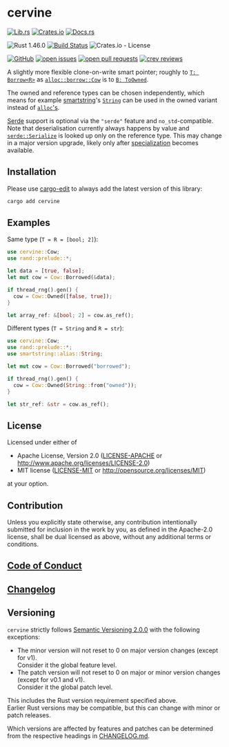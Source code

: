 # cervine

[![Lib.rs](https://img.shields.io/badge/Lib.rs-*-84f)](https://lib.rs/crates/cervine)
[![Crates.io](https://img.shields.io/crates/v/cervine)](https://crates.io/crates/cervine)
[![Docs.rs](https://img.shields.io/badge/Docs.rs-*-black)](https://docs.rs/crates/cervine)

![Rust 1.46.0](https://img.shields.io/static/v1?logo=Rust&label=&message=1.46.0&color=grey)
[![Build Status](https://travis-ci.com/Tamschi/cervine.svg?branch=unstable)](https://travis-ci.com/Tamschi/cervine/branches)
![Crates.io - License](https://img.shields.io/crates/l/cervine/0.0.4)

[![GitHub](https://img.shields.io/static/v1?logo=GitHub&label=&message=%20&color=grey)](https://github.com/Tamschi/cervine)
[![open issues](https://img.shields.io/github/issues-raw/Tamschi/cervine)](https://github.com/Tamschi/cervine/issues)
[![open pull requests](https://img.shields.io/github/issues-pr-raw/Tamschi/cervine)](https://github.com/Tamschi/cervine/pulls)
[![crev reviews](https://web.crev.dev/rust-reviews/badge/crev_count/cervine.svg)](https://web.crev.dev/rust-reviews/crate/cervine/)

A slightly more flexible clone-on-write smart pointer; roughly to [`T: Borrow<R>`] as [`alloc::borrow::Cow`] is to [`B: ToOwned`].

The owned and reference types can be chosen independently, which means for example [smartstring]'s [`String`] can be used in the owned variant instead of [`alloc`'s].

[Serde] support is optional via the `"serde"` feature and `no_std`-compatible.  
Note that deserialisation currently always happens by value and [`serde::Serialize`] is looked up only on the reference type. This may change in a major version upgrade, likely only after [specialization] becomes available.

[`T: Borrow<R>`]: https://doc.rust-lang.org/stable/alloc/borrow/trait.Borrow.html
[`alloc::borrow::Cow`]: https://doc.rust-lang.org/stable/alloc/borrow/enum.Cow.html
[`B: ToOwned`]: https://doc.rust-lang.org/stable/alloc/borrow/trait.ToOwned.html

[smartstring]: https://lib.rs/crates/smartstring
[`String`]: https://docs.rs/smartstring/0.2.3/smartstring/alias/type.String.html
[`alloc`'s]: https://doc.rust-lang.org/stable/alloc/string/struct.String.html

[Serde]: https://lib.rs/crates/serde
[`serde::Serialize`]: https://docs.rs/serde/1.0.115/serde/trait.Serialize.html
[specialization]: https://github.com/rust-lang/rust/issues/31844

## Installation

Please use [cargo-edit](https://crates.io/crates/cargo-edit) to always add the latest version of this library:

```cmd
cargo add cervine
```

## Examples

Same type (`T = R = [bool; 2]`):

```rust
use cervine::Cow;
use rand::prelude::*;

let data = [true, false];
let mut cow = Cow::Borrowed(&data);

if thread_rng().gen() {
  cow = Cow::Owned([false, true]);
}

let array_ref: &[bool; 2] = cow.as_ref();
```

Different types (`T = String` and `R = str`):

```rust
use cervine::Cow;
use rand::prelude::*;
use smartstring::alias::String;

let mut cow = Cow::Borrowed("borrowed");

if thread_rng().gen() {
  cow = Cow::Owned(String::from("owned"));
}

let str_ref: &str = cow.as_ref();
```

## License

Licensed under either of

* Apache License, Version 2.0
   ([LICENSE-APACHE](LICENSE-APACHE) or <http://www.apache.org/licenses/LICENSE-2.0>)
* MIT license
   ([LICENSE-MIT](LICENSE-MIT) or <http://opensource.org/licenses/MIT>)

at your option.

## Contribution

Unless you explicitly state otherwise, any contribution intentionally submitted
for inclusion in the work by you, as defined in the Apache-2.0 license, shall be
dual licensed as above, without any additional terms or conditions.

## [Code of Conduct](CODE_OF_CONDUCT.md)

## [Changelog](CHANGELOG.md)

## Versioning

`cervine` strictly follows [Semantic Versioning 2.0.0](https://semver.org/spec/v2.0.0.html) with the following exceptions:

* The minor version will not reset to 0 on major version changes (except for v1).  
Consider it the global feature level.
* The patch version will not reset to 0 on major or minor version changes (except for v0.1 and v1).  
Consider it the global patch level.

This includes the Rust version requirement specified above.  
Earlier Rust versions may be compatible, but this can change with minor or patch releases.

Which versions are affected by features and patches can be determined from the respective headings in [CHANGELOG.md](CHANGELOG.md).

